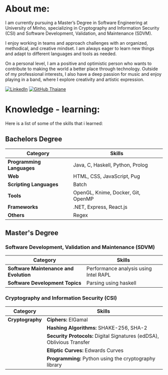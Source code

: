 # About me:
I am currently pursuing a Master’s Degree in Software Engineering at University of Minho, specializing in Cryptography and Information Security (CSI) and Software Development, Validation, and Maintenance (SDVM). 

I enjoy working in teams and approach challenges with an organized, methodical, and creative mindset. I am always eager to learn new things and adapt to different languages and tools as needed. 

On a personal level, I am a positive and optimistic person who wants to contribute to making the world a better place through technology. Outside of my professional interests, I also have a deep passion for music and enjoy playing in a band, where I explore creativity and artistic expression.

[![LinkedIn](https://img.shields.io/badge/LinkedIn-%230077B5.svg?logo=linkedin&logoColor=white)](https://linkedin.com/in/miguel-amg) 
[![GitHub Thaiane](https://img.shields.io/github/followers/miguel-amg?label=follow&style=social)](https://github.com/miguel-amg)

# Knowledge - learning:
Here is a list of some of the skills that i learned:

## Bachelors Degree
|**Category**            | **Skills**                                  |
|------------------------|---------------------------------------------|
| **Programming Languages** | Java, C, Haskell, Python, Prolog         |
| **Web**                 | HTML, CSS, JavaScript, Pug                 |
| **Scripting Languages** | Batch                                      |
| **Tools**               | OpenGL, Knime, Docker, Git, OpenMP         |
| **Frameworks**          | .NET, Express, React.js                    |
| **Others**              | Regex                                      |

## Master's Degree

### Software Development, Validation and Maintenance (SDVM)
| **Category**           | **Skills**                                  |
|------------------------|---------------------------------------------|
| **Software Maintenance and Evolution** | Performance analysis using Intel RAPL  |
| **Software Development Topics** | Parsing using haskell |

### Cryptography and Information Security (CSI)

| **Category**         | **Skills**                                                                 |
|----------------------|----------------------------------------------------------------------------|
| **Cryptography**     | **Ciphers:** ElGamal                                                       |
|                      | **Hashing Algorithms:** SHAKE-256, SHA-2                                   |
|                      | **Security Protocols:** Digital Signatures (edDSA), Oblivious Transfer     |
|                      | **Elliptic Curves:** Edwards Curves                                        |
|                      | **Programming:** Python using the cryptography library                     |

